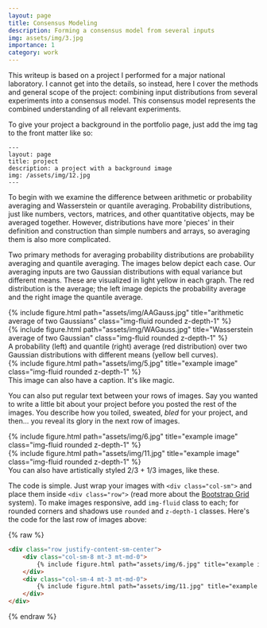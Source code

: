 ```yaml
---
layout: page
title: Consensus Modeling
description: Forming a consensus model from several inputs
img: assets/img/3.jpg
importance: 1
category: work
---
```


This writeup is based on a project I performed for a major national laboratory. I cannot get into the details, so instead, here I cover the methods and general scope of the project: combining input distributions from several experiments into a consensus model. This consensus model represents the combined understanding of all relevant experiments.

To give your project a background in the portfolio page, just add the img tag to the front matter like so:

    ---
    layout: page
    title: project
    description: a project with a background image
    img: /assets/img/12.jpg
    ---

To begin with we examine the difference between arithmetic or probability averaging and Wasserstein or quantile averaging. Probability distributions, just like numbers, vectors, matrices, and other quantitative objects, may be averaged together. However, distributions have more 'pieces' in their definition and construction than simple numbers and arrays, so averaging them is also more complicated.

Two primary methods for averaging probability distributions are probability averaging and quantile averaging. The images below depict each case. Our averaging inputs are two Gaussian distributions with equal variance but different means. These are visualized in light yellow in each graph. The red distribution is the average; the left image depicts the probability average and the right image the quantile average.

<div class="row">
    <div class="col-sm mt-3 mt-md-0">
        {% include figure.html path="assets/img/AAGauss.jpg" title="arithmetic average of two Gaussians" class="img-fluid rounded z-depth-1" %}
    </div>
    <div class="col-sm mt-3 mt-md-0">
        {% include figure.html path="assets/img/WAGauss.jpg" title="Wasserstein average of two Gaussian" class="img-fluid rounded z-depth-1" %}
    </div>
</div>
<div class="caption">
    A probability (left) and quantile (right) average (red distribution) over two Gaussian distributions with different means (yellow bell curves).
</div>
<div class="row">
    <div class="col-sm mt-3 mt-md-0">
        {% include figure.html path="assets/img/5.jpg" title="example image" class="img-fluid rounded z-depth-1" %}
    </div>
</div>
<div class="caption">
    This image can also have a caption. It's like magic.
</div>

You can also put regular text between your rows of images.
Say you wanted to write a little bit about your project before you posted the rest of the images.
You describe how you toiled, sweated, *bled* for your project, and then... you reveal its glory in the next row of images.


<div class="row justify-content-sm-center">
    <div class="col-sm-8 mt-3 mt-md-0">
        {% include figure.html path="assets/img/6.jpg" title="example image" class="img-fluid rounded z-depth-1" %}
    </div>
    <div class="col-sm-4 mt-3 mt-md-0">
        {% include figure.html path="assets/img/11.jpg" title="example image" class="img-fluid rounded z-depth-1" %}
    </div>
</div>
<div class="caption">
    You can also have artistically styled 2/3 + 1/3 images, like these.
</div>


The code is simple.
Just wrap your images with `<div class="col-sm">` and place them inside `<div class="row">` (read more about the <a href="https://getbootstrap.com/docs/4.4/layout/grid/">Bootstrap Grid</a> system).
To make images responsive, add `img-fluid` class to each; for rounded corners and shadows use `rounded` and `z-depth-1` classes.
Here's the code for the last row of images above:

{% raw %}
```html
<div class="row justify-content-sm-center">
    <div class="col-sm-8 mt-3 mt-md-0">
        {% include figure.html path="assets/img/6.jpg" title="example image" class="img-fluid rounded z-depth-1" %}
    </div>
    <div class="col-sm-4 mt-3 mt-md-0">
        {% include figure.html path="assets/img/11.jpg" title="example image" class="img-fluid rounded z-depth-1" %}
    </div>
</div>
```
{% endraw %}
